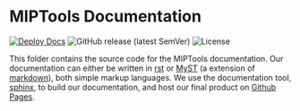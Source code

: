 # MIPTools Documentation

[![Deploy Docs](https://github.com/bailey-lab/MIPTools/actions/workflows/deploy-docs.yaml/badge.svg)](https://github.com/bailey-lab/MIPTools/actions/workflows/deploy-docs.yaml)
![GitHub release (latest
SemVer)](https://img.shields.io/github/v/release/bailey-lab/MIPTools)
![License](https://img.shields.io/github/license/bailey-lab/MIPTools)

This folder contains the source code for the MIPTools documentation. Our
documentation can either be written in
[rst](https://www.sphinx-doc.org/en/master/usage/restructuredtext/basics.html)
or [MyST](https://myst-parser.readthedocs.io/en/latest/index.html) (a extension
of [markdown](https://www.markdownguide.org/)), both simple markup languages.
We use the documentation tool,
[sphinx](https://www.sphinx-doc.org/en/master/index.html), to build our
documentation, and host our final product on [Github
Pages](https://bailey-lab.github.io/MIPTools/).
